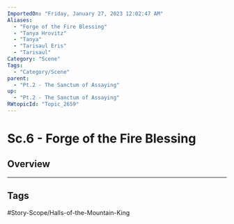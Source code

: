 ```yaml
---
ImportedOn: "Friday, January 27, 2023 12:02:47 AM"
Aliases:
  - "Forge of the Fire Blessing"
  - "Tanya Hrovitz"
  - "Tanya"
  - "Tarisaul Eris"
  - "Tarisaul"
Category: "Scene"
Tags:
  - "Category/Scene"
parent:
  - "Pt.2 - The Sanctum of Assaying"
up:
  - "Pt.2 - The Sanctum of Assaying"
RWtopicId: "Topic_2659"
---
```

# Sc.6 - Forge of the Fire Blessing
## Overview

---
## Tags
#Story-Scope/Halls-of-the-Mountain-King

